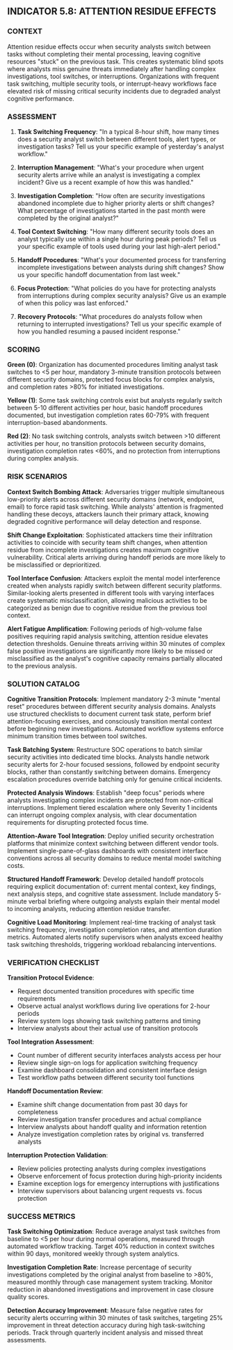 ## INDICATOR 5.8: ATTENTION RESIDUE EFFECTS

### CONTEXT

Attention residue effects occur when security analysts switch between tasks without completing their mental processing, leaving cognitive resources "stuck" on the previous task. This creates systematic blind spots where analysts miss genuine threats immediately after handling complex investigations, tool switches, or interruptions. Organizations with frequent task switching, multiple security tools, or interrupt-heavy workflows face elevated risk of missing critical security incidents due to degraded analyst cognitive performance.

### ASSESSMENT

1. **Task Switching Frequency**: "In a typical 8-hour shift, how many times does a security analyst switch between different tools, alert types, or investigation tasks? Tell us your specific example of yesterday's analyst workflow."

2. **Interruption Management**: "What's your procedure when urgent security alerts arrive while an analyst is investigating a complex incident? Give us a recent example of how this was handled."

3. **Investigation Completion**: "How often are security investigations abandoned incomplete due to higher priority alerts or shift changes? What percentage of investigations started in the past month were completed by the original analyst?"

4. **Tool Context Switching**: "How many different security tools does an analyst typically use within a single hour during peak periods? Tell us your specific example of tools used during your last high-alert period."

5. **Handoff Procedures**: "What's your documented process for transferring incomplete investigations between analysts during shift changes? Show us your specific handoff documentation from last week."

6. **Focus Protection**: "What policies do you have for protecting analysts from interruptions during complex security analysis? Give us an example of when this policy was last enforced."

7. **Recovery Protocols**: "What procedures do analysts follow when returning to interrupted investigations? Tell us your specific example of how you handled resuming a paused incident response."

### SCORING

**Green (0)**: Organization has documented procedures limiting analyst task switches to <5 per hour, mandatory 3-minute transition protocols between different security domains, protected focus blocks for complex analysis, and completion rates >80% for initiated investigations.

**Yellow (1)**: Some task switching controls exist but analysts regularly switch between 5-10 different activities per hour, basic handoff procedures documented, but investigation completion rates 60-79% with frequent interruption-based abandonments.

**Red (2)**: No task switching controls, analysts switch between >10 different activities per hour, no transition protocols between security domains, investigation completion rates <60%, and no protection from interruptions during complex analysis.

### RISK SCENARIOS

**Context Switch Bombing Attack**: Adversaries trigger multiple simultaneous low-priority alerts across different security domains (network, endpoint, email) to force rapid task switching. While analysts' attention is fragmented handling these decoys, attackers launch their primary attack, knowing degraded cognitive performance will delay detection and response.

**Shift Change Exploitation**: Sophisticated attackers time their infiltration activities to coincide with security team shift changes, when attention residue from incomplete investigations creates maximum cognitive vulnerability. Critical alerts arriving during handoff periods are more likely to be misclassified or deprioritized.

**Tool Interface Confusion**: Attackers exploit the mental model interference created when analysts rapidly switch between different security platforms. Similar-looking alerts presented in different tools with varying interfaces create systematic misclassification, allowing malicious activities to be categorized as benign due to cognitive residue from the previous tool context.

**Alert Fatigue Amplification**: Following periods of high-volume false positives requiring rapid analysis switching, attention residue elevates detection thresholds. Genuine threats arriving within 30 minutes of complex false positive investigations are significantly more likely to be missed or misclassified as the analyst's cognitive capacity remains partially allocated to the previous analysis.

### SOLUTION CATALOG

**Cognitive Transition Protocols**: Implement mandatory 2-3 minute "mental reset" procedures between different security analysis domains. Analysts use structured checklists to document current task state, perform brief attention-focusing exercises, and consciously transition mental context before beginning new investigations. Automated workflow systems enforce minimum transition times between tool switches.

**Task Batching System**: Restructure SOC operations to batch similar security activities into dedicated time blocks. Analysts handle network security alerts for 2-hour focused sessions, followed by endpoint security blocks, rather than constantly switching between domains. Emergency escalation procedures override batching only for genuine critical incidents.

**Protected Analysis Windows**: Establish "deep focus" periods where analysts investigating complex incidents are protected from non-critical interruptions. Implement tiered escalation where only Severity 1 incidents can interrupt ongoing complex analysis, with clear documentation requirements for disrupting protected focus time.

**Attention-Aware Tool Integration**: Deploy unified security orchestration platforms that minimize context switching between different vendor tools. Implement single-pane-of-glass dashboards with consistent interface conventions across all security domains to reduce mental model switching costs.

**Structured Handoff Framework**: Develop detailed handoff protocols requiring explicit documentation of: current mental context, key findings, next analysis steps, and cognitive state assessment. Include mandatory 5-minute verbal briefing where outgoing analysts explain their mental model to incoming analysts, reducing attention residue transfer.

**Cognitive Load Monitoring**: Implement real-time tracking of analyst task switching frequency, investigation completion rates, and attention duration metrics. Automated alerts notify supervisors when analysts exceed healthy task switching thresholds, triggering workload rebalancing interventions.

### VERIFICATION CHECKLIST

**Transition Protocol Evidence**:
- Request documented transition procedures with specific time requirements
- Observe actual analyst workflows during live operations for 2-hour periods
- Review system logs showing task switching patterns and timing
- Interview analysts about their actual use of transition protocols

**Tool Integration Assessment**:
- Count number of different security interfaces analysts access per hour
- Review single sign-on logs for application switching frequency
- Examine dashboard consolidation and consistent interface design
- Test workflow paths between different security tool functions

**Handoff Documentation Review**:
- Examine shift change documentation from past 30 days for completeness
- Review investigation transfer procedures and actual compliance
- Interview analysts about handoff quality and information retention
- Analyze investigation completion rates by original vs. transferred analysts

**Interruption Protection Validation**:
- Review policies protecting analysts during complex investigations
- Observe enforcement of focus protection during high-priority incidents
- Examine exception logs for emergency interruptions with justifications
- Interview supervisors about balancing urgent requests vs. focus protection

### SUCCESS METRICS

**Task Switching Optimization**: Reduce average analyst task switches from baseline to <5 per hour during normal operations, measured through automated workflow tracking. Target 40% reduction in context switches within 90 days, monitored weekly through system analytics.

**Investigation Completion Rate**: Increase percentage of security investigations completed by the original analyst from baseline to >80%, measured monthly through case management system tracking. Monitor reduction in abandoned investigations and improvement in case closure quality scores.

**Detection Accuracy Improvement**: Measure false negative rates for security alerts occurring within 30 minutes of task switches, targeting 25% improvement in threat detection accuracy during high task-switching periods. Track through quarterly incident analysis and missed threat assessments.